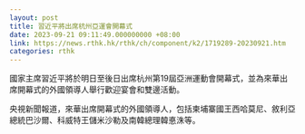 ```yaml
---
layout: post
title: 習近平將出席杭州亞運會開幕式
date: 2023-09-21 09:11:49.000000000 +08:00
link: https://news.rthk.hk/rthk/ch/component/k2/1719289-20230921.htm
categories: rthk
---
```


國家主席習近平將於明日至後日出席杭州第19屆亞洲運動會開幕式，並為來華出席開幕式的外國領導人舉行歡迎宴會和雙邊活動。

央視新聞報道，來華出席開幕式的外國領導人，包括柬埔寨國王西哈莫尼、敘利亞總統巴沙爾、科威特王儲米沙勒及南韓總理韓悳洙等。

